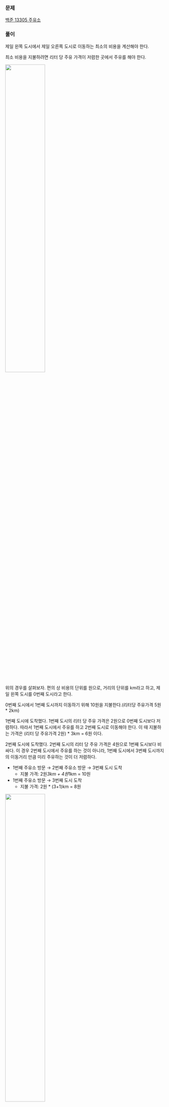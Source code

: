 ### 문제
[백준 13305 주유소](https://www.acmicpc.net/problem/13305)  

### 풀이  
제일 왼쪽 도시에서 제일 오른쪽 도시로 이동하는 최소의 비용을 계산해야 한다.  

최소 비용을 지불하려면 리터 당 주유 가격이 저렴한 곳에서 주유를 해야 한다.    

<img width="50%" src="https://github.com/KDW999/ssafy-algo-study/assets/68316096/4f0ec676-ff4b-4fb8-9043-f4cec1c76f99"/>  

위의 경우를 살펴보자. 편의 상 비용의 단위를 원으로, 거리의 단위를 km라고 하고, 제일 왼쪽 도시를 0번째 도시라고 한다.  

0번째 도시에서 1번째 도시까지 이동하기 위해 10원을 지불한다.(리터당 주유가격 5원 * 2km)  

1번째 도시에 도착했다. 1번째 도시의 리터 당 주유 가격은 2원으로 0번째 도시보다 저렴하다. 따라서 1번째 도시에서 주유를 하고 2번째 도시로 이동해야 한다. 이 때 지불하는 가격은 (리터 당 주유가격 2원) * 3km = 6원 이다.  

2번째 도시에 도착했다. 2번째 도시의 리터 당 주유 가격은 4원으로 1번째 도시보다 비싸다. 이 경우 2번째 도시에서 주유를 하는 것이 아니라, 1번째 도시에서 3번째 도시까지의 이동거리 만큼 미리 주유하는 것이 더 저렴하다.  

- 1번째 주유소 방문 → 2번째 주유소 방문 → 3번째 도시 도착  
    - 지불 가격: 2원*3km + 4원*1km = 10원  
- 1번째 주유소 방문 → 3번째 도시 도착  
    - 지불 가격: 2원 * (3+1)km = 8원
<img width="50%" src="https://github.com/KDW999/ssafy-algo-study/assets/68316096/27e9abf0-1b82-4988-8291-48cc657865e5"/>

2원*(3+1)km = 2원*3km + 2원*1km다. 따라서, 3번째 도시에서의 리터 당 가격을 2원으로 바꾸어도 동일한 결과가 나온다.  

즉, 주유소의 리터 당 가격을 배열로 입력받을 때 이전 값과 비교하여 더 작은 값을 배열에 저장한다.  

<img width="50%" src="https://github.com/KDW999/ssafy-algo-study/assets/68316096/9b7fc17f-b0e0-4873-ad02-a6f328a85d06"/>  

도시 별 주유 가격과 거리를 곱하여 더한다.

### 유의사항  
*도시 개수를 나타내는 정수 N(2≤N≤100,000)*

*1≤ 제일 왼쪽 도시부터 제일 오른쪽 도시까지의 거리 ≤1,000,000,000*

*1≤ 리터당 가격 ≤ 1,000,000,000*

*int형은 4바이트, 데이터 표현 범위(-2,147,483,648~2,147,483,647)*

리터당 주유 가격 배열, 도로 길이 배열은 int형 데이터 표현 범위에 포함되기 때문에 int 형으로 선언해도 된다.

그러나 이동 최소 비용(answer)은 *리터당 주유 가격*과 *도로 길이*를 곱한 값이므로 long 타입으로 선언해야 한다. 그리고 *두 값*을 곱할 때 long으로 형변환 한 후 곱해야 한다.  

### 코드  
```java
import java.io.BufferedReader;
import java.io.BufferedWriter;
import java.io.IOException;
import java.io.InputStreamReader;
import java.io.OutputStreamWriter;
import java.util.StringTokenizer;

public class Main {

    public static void main(String[] args) throws IOException {
        StringTokenizer st;
        BufferedReader br = new BufferedReader(new InputStreamReader(System.in));
        BufferedWriter bw = new BufferedWriter(new OutputStreamWriter(System.out));
        
				// 입력받기
        int N = Integer.parseInt(br.readLine());
        int[] cost = new int[N];   // i번째 도시의 리터당 가격
        int[] dist = new int[N-1]; // i번째, i+1번째 도시를 연결하는 도로의 길이
        st = new StringTokenizer(br.readLine());
        for(int i=0;i<N-1;i++){
            dist[i] = Integer.parseInt(st.nextToken());
        }
        st = new StringTokenizer(br.readLine());
        for(int i=0;i<N;i++){
						// i번째 도시와 i-1번째 도시의 리터 당 주유 가격을 비교해서 더 적은 값을 cost에 저장함
            int input = Integer.parseInt(st.nextToken());
            if (i==0) cost[i] = input;
            else cost[i] = Math.min(cost[i-1], input);
        }
				
				// 제일 오른쪽 도시로 이동하는 최소 비용 계산
        long answer = 0;
        for(int i=0;i<N-1;i++){
						// overflow 예방을 위한 형변환
            answer += (long)cost[i]*(long)dist[i];
        }
				
				// 출력하기
        bw.write(String.valueOf(answer)+"\n");
        bw.flush();
        bw.close();
    }
}

